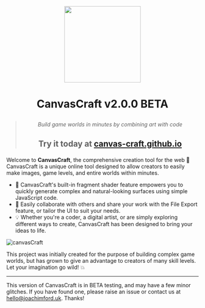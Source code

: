 <p align="center">
  <img src="https://github.com/canvas-craft/canvas-craft.github.io/assets/169457495/93b63ef0-ed95-4401-a235-6e038dc3082e" width="200" />
</p>

# <p align="center">**CanvasCraft v2.0.0 BETA**</p>
> *<p align="center">Build game worlds in minutes by combining art with code</p>*
> ## <p align="center">Try it today at [canvas-craft.github.io](https://canvas-craft.github.io)</p>

Welcome to **CanvasCraft**, the comprehensive creation tool for the web 🚀\
CanvasCraft is a unique online tool designed to allow creators to easily make images, game levels, and entire worlds within minutes.

- 🧩️ CanvasCraft's built-in fragment shader feature empowers you to quickly generate complex and natural-looking surfaces using simple JavaScript code.
- 📱 Easily collaborate with others and share your work with the File Export feature, or tailor the UI to suit your needs.
- 💡 Whether you're a coder, a digital artist, or are simply exploring different ways to create, CanvasCraft has been designed to bring your ideas to life.

![canvasCraft](https://github.com/canvas-craft/canvas-craft.github.io/assets/169457495/a82f4be2-35d8-40a0-9fee-6d0a9f2d32fc)

This project was initially created for the purpose of building complex game worlds, but has grown to give an advantage to creators of many skill levels. Let your imagination go wild! 💥

***

This version of CanvasCraft is in BETA testing, and may have a few minor glitches. If you have found one, please raise an issue or contact us at [hello@joachimford.uk](mailto:hello@joachimford.uk). Thanks!
